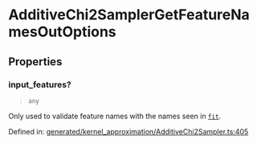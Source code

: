 # AdditiveChi2SamplerGetFeatureNamesOutOptions

## Properties

### input\_features?

> `any`

Only used to validate feature names with the names seen in [`fit`](#sklearn.kernel_approximation.AdditiveChi2Sampler.fit "sklearn.kernel_approximation.AdditiveChi2Sampler.fit").

Defined in:  [generated/kernel\_approximation/AdditiveChi2Sampler.ts:405](https://github.com/transitive-bullshit/scikit-learn-ts/blob/122b3c0/packages/sklearn/src/generated/kernel_approximation/AdditiveChi2Sampler.ts#L405)
